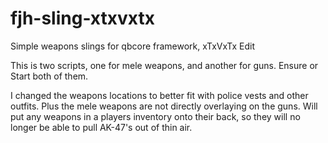 # fjh-sling-xtxvxtx

Simple weapons slings for qbcore framework, xTxVxTx Edit


This is two scripts, one for mele weapons, and another for guns.
Ensure or Start both of them.

I changed the weapons locations to better fit with police vests and other outfits.
Plus the mele weapons are not directly overlaying on the guns.
Will put any weapons in a players inventory onto their back, so they will no longer be able to pull AK-47's out of thin air.
